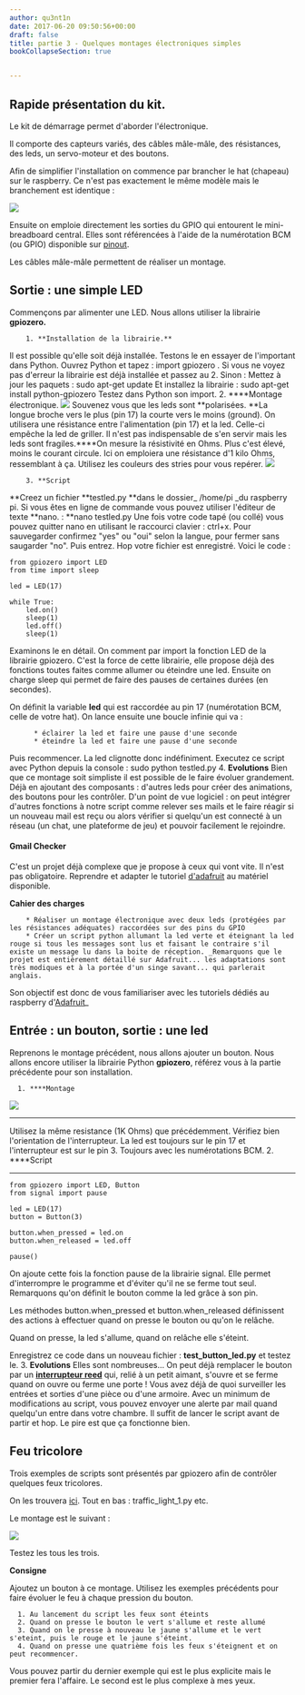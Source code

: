 ```yaml
---
author: qu3nt1n
date: 2017-06-20 09:50:56+00:00
draft: false
title: partie 3 - Quelques montages électroniques simples
bookCollapseSection: true


---
```


## Rapide présentation du kit.


Le kit de démarrage permet d'aborder l'électronique.

Il comporte des capteurs variés, des câbles mâle-mâle, des résistances, des leds, un servo-moteur et des boutons.

Afin de simplifier l'installation on commence par brancher le hat (chapeau) sur le raspberry. Ce n'est pas exactement le même modèle mais le branchement est identique :

![](https://cdn-shop.adafruit.com/1200x900/2327-10.jpg)


Ensuite on emploie directement les sorties du GPIO qui entourent le mini-breadboard central. Elles sont référencées à l'aide de la numérotation BCM (ou GPIO) disponible sur [pinout](https://fr.pinout.xyz/).

Les câbles mâle-mâle permettent de réaliser un montage.


## Sortie : une simple LED


Commençons par alimenter une LED. Nous allons utiliser la librairie **gpiozero.**




 	    1. **Installation de la librairie.**
Il est possible qu'elle soit déjà installée. Testons le en essayer de l'important dans Python.
Ouvrez Python et tapez : import gpiozero . Si vous ne voyez pas d'erreur la librairie est déjà installée et passez au 2.
Sinon :
Mettez à jour les paquets : sudo apt-get update
Et installez la librairie : sudo apt-get install python-gpiozero
Testez dans Python son import.
 	    2. ****Montage électronique.
![](https://leanpub.com/site_images/rpiintheclassroom/led-gpio17.png)
Souvenez vous que les leds sont **polarisées. **La longue broche vers le plus (pin 17) la courte vers le moins (ground).
On utilisera une résistance entre l'alimentation (pin 17) et la led. Celle-ci empêche la led de griller. Il n'est pas indispensable de s'en servir mais les leds sont fragiles.****On mesure la résistivité en Ohms. Plus c'est élevé, moins le courant circule. Ici on emploiera une résistance d'1 kilo Ohms, ressemblant à ça. Utilisez les couleurs des stries pour vous repérer.
![](https://www.pakwheels.com/forums/attachments/mechanical-electrical/334758-led-lovers-bike-cars-cfr-50jb-1r0.jpg)

 	    3. **Script
**Creez un fichier **testled.py **dans le dossier_ /home/pi _du raspberry pi.
Si vous êtes en ligne de commande vous pouvez utiliser l'éditeur de texte **nano. : **nano testled.py
Une fois votre code tapé (ou collé) vous pouvez quitter nano en utilisant le raccourci clavier : ctrl+x.
Pour sauvegarder confirmez "yes" ou "oui" selon la langue, pour fermer sans saugarder "no".
Puis entrez. Hop votre fichier est enregistré.
Voici le code :

    
    from gpiozero import LED
    from time import sleep
    
    led = LED(17)
    
    while True:
        led.on()
        sleep(1)
        led.off()
        sleep(1)


Examinons le en détail.
On comment par import la fonction LED de la librairie gpiozero. C'est la force de cette librairie, elle propose déjà des fonctions toutes faites comme allumer ou éteindre une led.
Ensuite on charge sleep qui permet de faire des pauses de certaines durées (en secondes).

On définit la variable **led** qui est raccordée au pin 17 (numérotation BCM, celle de votre hat).
On lance ensuite une boucle infinie qui va :

 	      * éclairer la led et faire une pause d'une seconde
 	      * éteindre la led et faire une pause d'une seconde

Puis recommencer. La led clignotte donc indéfiniment. Executez ce script avec Python depuis la console :
sudo python testled.py
 	    4. ****Evolutions****
Bien que ce montage soit simpliste il est possible de le faire évoluer grandement. Déjà en ajoutant des composants : d'autres leds pour créer des animations, des boutons pour les contrôler.
D'un point de vue logiciel : on peut intégrer d'autres fonctions à notre script comme relever ses mails et le faire réagir si un nouveau mail est reçu ou alors vérifier si quelqu'un est connecté à un réseau (un chat, une plateforme de jeu) et pouvoir facilement le rejoindre.




#### Gmail Checker


C'est un projet déjà complexe que je propose à ceux qui vont vite. Il n'est pas obligatoire.
Reprendre et adapter le tutoriel [d'adafruit](https://learn.adafruit.com/raspberry-pi-e-mail-notifier-using-leds/overview) au matériel disponible.

**Cahier des charges**




 	    * Réaliser un montage électronique avec deux leds (protégées par les résistances adéquates) raccordées sur des pins du GPIO
 	    * Créer un script python allumant la led verte et éteignant la led rouge si tous les messages sont lus et faisant le contraire s'il existe un message lu dans la boite de réception. _Remarquons que le projet est entièrement détaillé sur Adafruit... les adaptations sont très modiques et à la portée d'un singe savant... qui parlerait anglais.
Son objectif est donc de vous familiariser avec les tutoriels dédiés au raspberry d'[Adafruit](https://learn.adafruit.com/category/raspberry-pi)_




## Entrée : un bouton, sortie : une led


Reprenons le montage précédent, nous allons ajouter un bouton. Nous allons encore utiliser la librairie Python **gpiozero**, référez vous à la partie précédente pour son installation.



 	  1. ****Montage
![](https://github.com/RPi-Distro/python-gpiozero/blob/master/docs/images/led_button_bb.png?raw=true)
**** 

Utilisez la même resistance (1K Ohms) que précédemment. Vérifiez bien l'orientation de l'interrupteur. La led est toujours sur le pin 17 et l'interrupteur est sur le pin 3. Toujours avec les numérotations BCM.
 	  2. ****Script
****

    
    from gpiozero import LED, Button
    from signal import pause
    
    led = LED(17)
    button = Button(3)
    
    button.when_pressed = led.on
    button.when_released = led.off
    
    pause()
    




On ajoute cette fois la fonction pause de la librairie signal.
Elle permet d'interrompre le programme et d'éviter qu'il ne se ferme tout seul.
Remarquons qu'on définit le bouton comme la led grâce à son pin.

Les méthodes button.when_pressed et button.when_released définissent des actions à effectuer quand on presse le bouton ou qu'on le relâche.

Quand on presse, la led s'allume, quand on relâche elle s'éteint.

Enregistrez ce code dans un nouveau fichier : **test_button_led.py** et testez le.
 	  3. **Evolutions**
Elles sont nombreuses... On peut déjà remplacer le bouton par un [**interrupteur reed**](https://fr.wikipedia.org/wiki/Interrupteur_reed) qui, relié à un petit aimant, s'ouvre et se ferme quand on ouvre ou ferme une porte ! Vous avez déjà de quoi surveiller les entrées et sorties d'une pièce ou d'une armoire. Avec un minimum de modifications au script, vous pouvez envoyer une alerte par mail quand quelqu'un entre dans votre chambre. Il suffit de lancer le script avant de partir et hop.
Le pire est que ça fonctionne bien.



## Feu tricolore


Trois exemples de scripts sont présentés par gpiozero afin de contrôler quelques feux tricolores.

On les trouvera [ici](https://github.com/RPi-Distro/python-gpiozero/tree/master/docs/examples). Tout en bas : traffic_light_1.py etc.

Le montage est le suivant :

![](https://github.com/RPi-Distro/python-gpiozero/blob/master/docs/images/traffic_lights_bb.png?raw=true)


Testez les tous les trois.

**Consigne**

Ajoutez un bouton à ce montage. Utilisez les exemples précédents pour faire évoluer le feu à chaque pression du bouton.



 	  1. Au lancement du script les feux sont éteints
 	  2. Quand on presse le bouton le vert s'allume et reste allumé
 	  3. Quand on le presse à nouveau le jaune s'allume et le vert s'eteint, puis le rouge et le jaune s'éteint.
 	  4. Quand on presse une quatrième fois les feux s'éteignent et on peut recommencer.

Vous pouvez partir du dernier exemple qui est le plus explicite mais le premier fera l'affaire. Le second est le plus complexe à mes yeux.
